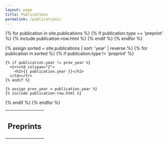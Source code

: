 ```yaml
---
layout: page
title: Publications
permalink: /publications/
---
```


<table class="publications">

<tr><td colspan="2">
  <h2>Preprints</h2>
</td></tr>

{% for publication in site.publications %}
  {% if publication.type == 'preprint' %}
    {% include publication-row.html %}
  {% endif %}
{% endfor %}

{% assign sorted = site.publications | sort: 'year' | reverse %}
{% for publication in sorted %}
  {% if publication.type != 'preprint' %}

    {% if publication.year != prev_year %}
      <tr><td colspan="2">
        <h2>{{ publication.year }}</h2>
      </td></tr>
    {% endif %}

    {% assign prev_year = publication.year %}
    {% include publication-row.html %}

  {% endif %}
{% endfor %}

</table>
